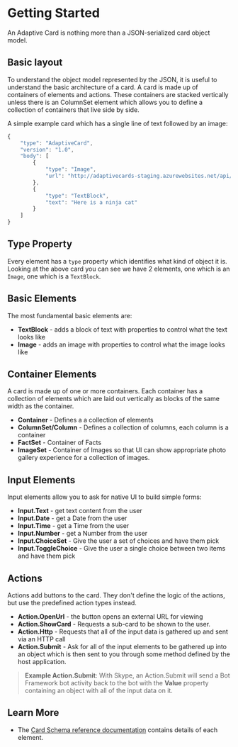 # Getting Started 

An Adaptive Card is nothing more than a JSON-serialized card object model.

## Basic layout 
To understand the object model represented by the JSON, it is useful to understand the basic architecture of a card.  A card is made up of containers of elements and actions. These containers are stacked vertically unless there is an ColumnSet element which allows you to define a collection of containers that live side by side.

A simple example card which has a single line of text followed by an image:

```javascript
{
    "type": "AdaptiveCard",
    "version": "1.0",
    "body": [
        {
            "type": "Image",
            "url": "http://adaptivecards-staging.azurewebsites.net/api/cat"
        },
        {
            "type": "TextBlock",
            "text": "Here is a ninja cat"
        }
    ]
}
```

## Type Property
Every element has a `type` property which identifies what kind of object it is. Looking at the above card you can see we
have 2 elements, one which is an `Image`, one which is a `TextBlock`.

## Basic Elements
The most fundamental basic elements are:
* **TextBlock** - adds a block of text with properties to control what the text looks like
* **Image** - adds an image with properties to control what the image looks like

## Container Elements
A card is made up of one or more containers.  Each container has a collection of elements which are laid out vertically as blocks of the same width as the container. 

* **Container** - Defines a a collection of elements 
* **ColumnSet/Column** - Defines a collection of columns, each column is a container
* **FactSet** - Container of Facts
* **ImageSet** - Container of Images so that UI can show appropriate photo gallery experience for a collection of images.

## Input Elements
Input elements allow you to ask for native UI to build simple forms:
* **Input.Text** - get text content from the user
* **Input.Date** - get a Date from the user
* **Input.Time** - get a Time from the user
* **Input.Number** - get a Number from the user
* **Input.ChoiceSet** - Give the user a set of choices and have them pick
* **Input.ToggleChoice** - Give the user a single choice between two items and have them pick

## Actions
Actions add buttons to the card.  They don't define the logic of the actions, but use the predefined action types instead.

* **Action.OpenUrl** - the button opens an external URL for viewing
* **Action.ShowCard** - Requests a sub-card to be shown to the user.  
* **Action.Http** - Requests that all of the input data is gathered up and sent via an HTTP call 
* **Action.Submit** - Ask for all of the input elements to be gathered up into an object which is then sent to you through some method defined by the host application.

> **Example Action.Submit**: With Skype, an Action.Submit will send a Bot Framework bot activity back to the bot with the **Value** property containing an object with all of the input data on it.

## Learn More
* The [Card Schema reference documentation](CardSchema.md) contains details of each element.
<!--* Visit the [Samples](/samples) to see interactive cards. -->
<!--* Visit the [Schema Explorer](/Explorer) to see interactive examples of each element and its properties-->